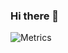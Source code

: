 ### Hi there 👋

![Metrics](https://metrics.lecoq.io/dippyshere?template=classic&repositories.forks=true&languages=1&introduction=1&stars=1&gists=1&followup=1&lines=1&activity=1&achievements=1&discussions=1&notable=1&repositories=1&stackoverflow=1&repositories=100&repositories.batch=100&repositories.forks=true&repositories.affiliations=owner&languages.ignored=c%2C%20c%2B%2B%2C%20assembly%2C%20makefile%2C%20objective-c%2C%20shell%2C%20roff%2C%20awk&languages.limit=8&languages.sections=most-used&languages.colors=github&languages.threshold=0%25&languages.indepth=false&languages.categories=markup%2C%20programming&languages.recent.categories=markup%2C%20programming&languages.recent.load=300&languages.recent.days=14&introduction.title=true&stars.limit=4&followup.sections=repositories&lines.skipped=lenovo-s6000-osc&activity.limit=5&activity.load=300&activity.days=14&activity.filter=all&activity.visibility=all&activity.timestamps=true&achievements.threshold=C&achievements.secrets=true&achievements.display=detailed&achievements.limit=0&notable.repositories=true&repositories.featured=stw-daily%2C%20reflective-glass-border%2Frgbnext&stackoverflow.user=13227148&stackoverflow.sections=answers-top%2C%20questions-recent&stackoverflow.limit=2&stackoverflow.lines=4&stackoverflow.lines.snippet=2&config.timezone=Australia%2FSydney)

